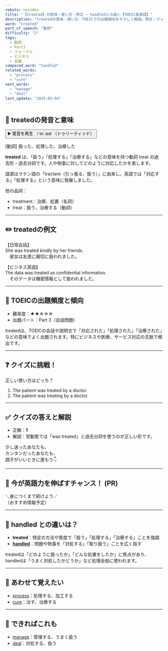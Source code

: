 ```yaml
---
robots: noindex
title: "【treated】の意味・使い方・例文 ― handledとの違い【TOEIC英単語】"
description: "treatedの意味・使い方・TOEICでの出題傾向をやさしく解説。例文・クイズ付きでhandledとの違いもわかりやすく学べます。"
word: "treated"
part_of_speech: "動詞"
difficulty: "2"
tags:
  - 動詞
  - Part3
  - フォーマル
  - ビジネス
  - 会議
compared_word: "handled"
related_words:
  - "process"
  - "cure"
next_words:
  - "manage"
  - "deal"
last_update: "2025-05-04"
---
```


## 🔰 treatedの発音と意味

<button class="play-audio" onclick="playTTS('treated')">
  <span class="play-audio-main">
    ▶️ 発音を再生　/ˈtriː.tɪd/
  </span>
  <span class="play-audio-sub">
    （トゥリーティッド）
  </span>
</button>

[動詞] 扱った、処理した、治療した

**treated** は、「扱う」「処理する」「治療する」などの意味を持つ動詞 treat の過去形・過去分詞です。人や物事に対してどのように対応したかを表します。

語源はラテン語の「tractare（引っ張る、扱う）」に由来し、英語では「対応する」「処理する」という意味に発展しました。

他の品詞：  
- treatment：治療、処置（名詞）
- treat：扱う、治療する（動詞）

---

## ✏️ treatedの例文

【日常会話】  
She was treated kindly by her friends.  
　彼女は友達に親切に扱われました。

【ビジネス英語】  
The data was treated as confidential information.  
　そのデータは機密情報として扱われました。

---

## 🎯 TOEICの出題頻度と傾向

- 難易度：★★☆☆☆
- 出題パート：Part 3（会話問題）

treatedは、TOEICの会話や説明文で「対応された」「処理された」「治療された」などの意味でよく出題されます。特にビジネスや医療、サービス対応の文脈で頻出です。

---

## ❓ クイズに挑戦！

正しい使い方はどっち？

1. The patient was treated by a doctor.  
2. The patient was treating by a doctor.

---

## ✅ クイズの答えと解説

- 正解：**1**
- 解説：受動態では「was treated」と過去分詞を使うのが正しい形です。

少し迷ったあなたも、  
カンタンだったあなたも、  
調子がいいときに進もう👇️

---

## 🚀 今が英語力を伸ばすチャンス！ (PR)

<div class="info-center">
＼身につくまで続けよう／<br>  
（おすすめ情報予定）
</div>

---

## 🤔  handled との違いは？

- **treated**：特定の方法や態度で「扱う」「処理する」「治療する」ことを強調
- **[handled](/handled)**：問題や物事を「対処する」「取り扱う」ことを広く指す

treatedは「どのように扱ったか」「どんな処置をしたか」に焦点があり、handledは「うまく対処したかどうか」など処理全般に使われます。

---

## 🧩 あわせて覚えたい

- [process](/process)：処理する、加工する
- [cure](/cure)：治す、治療する

---

## 📖 できればこれも

- [manage](/manage)：管理する、うまく扱う
- [deal](/deal)：対処する、扱う

<!-- cvid: aid19_bid24 -->
